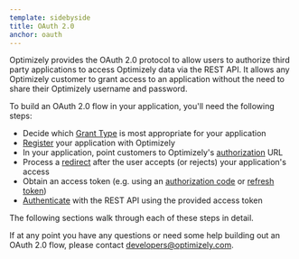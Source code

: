 ```yaml
---
template: sidebyside
title: OAuth 2.0
anchor: oauth
---
```


Optimizely provides the OAuth 2.0 protocol to allow users to authorize third party applications to access Optimizely data via the REST API. It allows any Optimizely customer to grant access to an application without the need to share their Optimizely username and password.

To build an OAuth 2.0 flow in your application, you'll need the following steps:

* Decide which [Grant Type](#grant-type) is most appropriate for your application
* [Register](#registration) your application with Optimizely
* In your application, point customers to Optimizely's [authorization](#authorization) URL
* Process a [redirect](#redirection) after the user accepts (or rejects) your application's access
* Obtain an access token (e.g. using an [authorization code](#authorization-code-exchange) or [refresh token](#refresh-tokens))
* [Authenticate](#authentication) with the REST API using the provided access token

The following sections walk through each of these steps in detail.

If at any point you have any questions or need some help building out an OAuth 2.0 flow, please contact [developers@optimizely.com](mailto:developers@optimizely.com).
